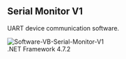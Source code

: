 ## Serial Monitor V1

UART device communication software.

![Software-VB-Serial-Monitor-V1](https://github.com/user-attachments/assets/f85af790-4de4-4c10-aa4e-73bde04ffd4f)
<br/>
.NET Framework 4.7.2
<br/>

<br/>
